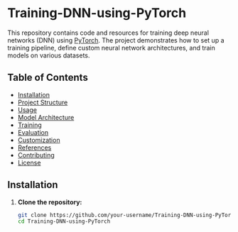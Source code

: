 # Training-DNN-using-PyTorch

This repository contains code and resources for training deep neural networks (DNN) using [PyTorch](https://pytorch.org/). The project demonstrates how to set up a training pipeline, define custom neural network architectures, and train models on various datasets.

## Table of Contents
- [Installation](#installation)
- [Project Structure](#project-structure)
- [Usage](#usage)
- [Model Architecture](#model-architecture)
- [Training](#training)
- [Evaluation](#evaluation)
- [Customization](#customization)
- [References](#references)
- [Contributing](#contributing)
- [License](#license)

## Installation

1. **Clone the repository:**
   ```bash
   git clone https://github.com/your-username/Training-DNN-using-PyTorch.git
   cd Training-DNN-using-PyTorch
